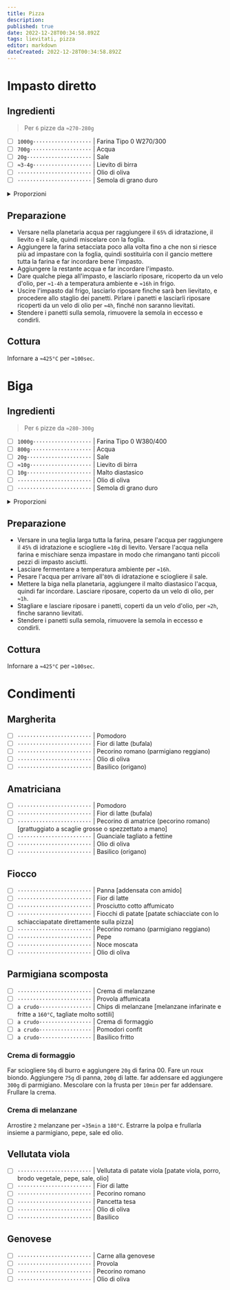 ```yaml
---
title: Pizza
description: 
published: true
date: 2022-12-28T00:34:58.892Z
tags: lievitati, pizza
editor: markdown
dateCreated: 2022-12-28T00:34:58.892Z
---
```


# Impasto diretto

## Ingredienti

> Per `6` pizze da `≈270-280g`

* [ ] `1000g···················` | Farina Tipo 0 W270/300
* [ ] `700g····················` | Acqua
* [ ] `20g·····················` | Sale
* [ ] `≈3-4g···················` | Lievito di birra
* [ ] `························` | Olio di oliva
* [ ] `························` | Semola di grano duro

<details><summary>Proporzioni</summary>

**Farina** (`g`) = `n`

* [ ] `n×0.7··················` | Acqua
* [ ] `n×0.02·················` | Sale
* [ ] `n×0.003-0.004··········` | Lievito di birra

</details>

## Preparazione

* Versare nella planetaria acqua per raggiungere il `65%` di idratazione, il lievito e il sale, quindi miscelare con la foglia.
* Aggiungere la farina setacciata poco alla volta fino a che non si riesce più ad impastare con la foglia, quindi sostituirla con il gancio mettere tutta la farina e far incordare bene l'impasto.
* Aggiungere la restante acqua e far incordare l'impasto.
* Dare qualche piega all'impasto, e lasciarlo riposare, ricoperto da un velo d'olio, per `≈1-4h` a temperatura ambiente e `≈16h` in frigo.
* Uscire l'impasto dal frigo, lasciarlo riposare finche sarà ben lievitato, e procedere allo staglio dei panetti. Pirlare i panetti e lasciarli riposare ricoperti da un velo di olio per `≈4h`, finché non saranno lievitati.
* Stendere i panetti sulla semola, rimuovere la semola in eccesso e condirli.

## Cottura

Infornare a `≈425°C` per `≈100sec`.

# Biga

## Ingredienti

> Per `6` pizze da `≈280-300g`

* [ ] `1000g···················` | Farina Tipo 0 W380/400
* [ ] `800g····················` | Acqua
* [ ] `20g·····················` | Sale
* [ ] `≈10g····················` | Lievito di birra
* [ ] `10g·····················` | Malto diastasico
* [ ] `························` | Olio di oliva
* [ ] `························` | Semola di grano duro

<details><summary>Proporzioni</summary>

**Farina** (`g`) = `n`

* [ ] `n×0.8··················` | Acqua
* [ ] `n×0.02·················` | Sale
* [ ] `n×0.01·················` | Lievito di birra
* [ ] `n×0.01·················` | Malto diastasico

</details>

## Preparazione

* Versare in una teglia larga tutta la farina, pesare l'acqua per raggiungere il `45%` di idratazione e sciogliere `≈10g` di lievito. Versare l'acqua nella farina e mischiare senza impastare in modo che rimangano tanti piccoli pezzi di impasto asciutti.
* Lasciare fermentare a temperatura ambiente per `≈16h`.
* Pesare l'acqua per arrivare all'`80%` di idratazione e sciogliere il sale.
* Mettere la biga nella planetaria, aggiungere il malto diastasico l'acqua, quindi far incordare. Lasciare riposare, coperto da un velo di olio, per `≈1h`.
* Stagliare e lasciare riposare i panetti, coperti da un velo d'olio, per `≈2h`, finche saranno lievitati.
* Stendere i panetti sulla semola, rimuovere la semola in eccesso e condirli.

## Cottura

Infornare a `≈425°C` per `≈100sec`.

# Condimenti

## Margherita

* [ ] `························` | Pomodoro
* [ ] `························` | Fior di latte (bufala)
* [ ] `························` | Pecorino romano (parmigiano reggiano)
* [ ] `························` | Olio di oliva
* [ ] `························` | Basilico (origano)

## Amatriciana

* [ ] `························` | Pomodoro
* [ ] `························` | Fior di latte (bufala)
* [ ] `························` | Pecorino di amatrice (pecorino romano) [grattuggiato a scaglie grosse o spezzettato a mano]
* [ ] `························` | Guanciale tagliato a fettine
* [ ] `························` | Olio di oliva
* [ ] `························` | Basilico (origano)

## Fiocco

* [ ] `························` | Panna [addensata con amido]
* [ ] `························` | Fior di latte
* [ ] `························` | Prosciutto cotto affumicato
* [ ] `························` | Fiocchi di patate [patate schiacciate con lo schiacciapatate direttamente sulla pizza]
* [ ] `························` | Pecorino romano (parmigiano reggiano)
* [ ] `························` | Pepe
* [ ] `························` | Noce moscata
* [ ] `························` | Olio di oliva

## Parmigiana scomposta

* [ ] `························` | Crema di melanzane
* [ ] `························` | Provola affumicata
* [ ] `a crudo·················` | Chips di melanzane [melanzane infarinate e fritte a `160°C`, tagliate molto sottili]
* [ ] `a crudo·················` | Crema di formaggio
* [ ] `a crudo·················` | Pomodori confit
* [ ] `a crudo·················` | Basilico fritto

### Crema di formaggio

Far sciogliere `50g` di burro e aggiungere `20g` di farina 00. Fare un roux biondo. Aggiungere `75g` di panna, `200g` di latte. far addensare ed aggiungere `300g` di parmigiano. Mescolare con la frusta per `10min` per far addensare. Frullare la crema.

### Crema di melanzane

Arrostire `2` melanzane per `≈35min` a `180°C`. Estrarre la polpa e frullarla insieme a parmigiano, pepe, sale ed olio.

## Vellutata viola

* [ ] `························` | Vellutata di patate viola [patate viola, porro, brodo vegetale, pepe, sale, olio]
* [ ] `························` | Fior di latte
* [ ] `························` | Pecorino romano
* [ ] `························` | Pancetta tesa
* [ ] `························` | Olio di oliva
* [ ] `························` | Basilico

## Genovese

* [ ] `························` | Carne alla genovese
* [ ] `························` | Provola
* [ ] `························` | Pecorino romano
* [ ] `························` | Olio di oliva